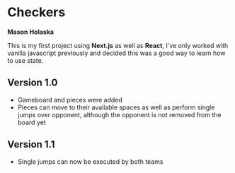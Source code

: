 # Checkers
**Mason Holaska**

This is my first project using **Next.js** as well as **React**, I've only worked with vanilla javascript previously and decided this was a good way to learn how to use state.

## Version 1.0
- Gameboard and pieces were added
- Pieces can move to their available spaces as well as perform single jumps over opponent, although the opponent is not removed from the board yet

## Version 1.1
- Single jumps can now be executed by both teams
